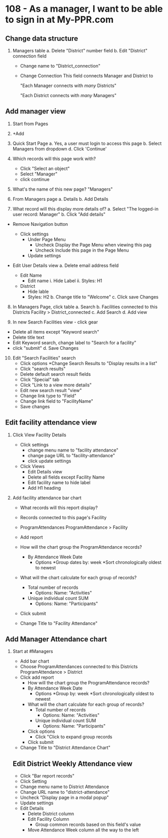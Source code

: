 # 108 - As a manager, I want to be able to sign in at My-PPR.com
## Change data structure
1. Managers table
    a. Delete "District" number field
    b. Edit "District" connection field
    * Change name to "District_connection"
    * Change 
    Connection This field connects Manager and District to

        "Each Manager connects with *many* Districts"

        "Each District connects with *many* Managers"

## Add manager view
1. Start from Pages
2. +Add
3. Quick Start Page
  a. Yes, a user must login to access this page
  b. Select Managers from dropdown
  d. Click 'Continue'
4. Which records will this page work with?
    * Click "Select an object"
    * Select "Manager"
    * click continue
5. What's the name of this new page?
    "Managers"

6. From Managers page
  a. Details
  b. Add Details
  
7. What record will this display more details of?
    a. Select "The logged-in user record: Manager"
    b. Click "Add details"

* Remove Navigation button
    * Click settings
        * Under Page Menu
            * Uncheck Display the Page Menu when viewing this pag
            * Uncheck Include this page in the Page Menu
        * Update settings

* Edit User Details view
    a. Delete email address field
    * Edit Name
        * Edit name
            i. Hide Label
            ii. Styles: H1 
    * District
        * Hide lable
        * Styles: H2
    b. Change title to "Welcome"
    c. Click save Changes

8. In Managers Page, click table
  a. Search
  b. Facilities connected to this Districts Facility > District_connected
  c. Add Search
  d. Add view

9. In new Search Facilities view - click gear
  * Delete all items except "Keyword search"
  * Delete title text
  * Edit Keyword search, change label to "Search for a facility"
  * click "submit"
  d. Save Changes
  
10. Edit "Search Facilities" search
    * Click options
        *Change Search Results to "Display results in a list"
    * Click "search results"
    * Delete default search result fields
    * Click "Special" tab
    * Click "Link to a view more details"
    * Edit new search result "view"
    * Change link type to "Field"
    * Change link field to "FacilityName"
    * Save changes

## Edit facility attendance view

1.  Click View Facility Details
    * Click settings
        * change menu name to "facility attendance"
        * change page URL to "facility-attendance"
        * click update settings
    * Click Views
        * Edit Details view
        * Delete all fields except Facility Name
        * Edit facility name to hide label
        * Add H1 heading
       
2. Add facility attendance bar chart
    * What records will this report display?
    * Records connected to this page's Facility
    * ProgramAttendances ProgramAttendance > Facility
    * Add report

    * How will the chart group the ProgramAttendance records?
        * By Attendance Week Date
            * Options
                *Group dates by: week
                *Sort chronologically oldest to newest
    * What will the chart calculate for each group of records?
        * Total number of records
            * Options: Name: "Activities"
        * Unique individual count SUM
            * Options: Name: "Participants"
    * Click submit
    * Change Title to "Facility Attendance"
    
## Add Manager Attendance chart
1. Start at #Managers
    * Add bar chart
    * Choose ProgramAttendances connected to this Districts ProgramAttendance > District
    * Click add report
        * How will the chart group the ProgramAttendance records?
        * By Attendance Week Date
            * Options
                *Group by: week
                *Sort chronologically oldest to newest
        * What will the chart calculate for each group of records?
            * Total number of records
                * Options: Name: "Activities"
            * Unique individual count SUM
                * Options: Name: "Participants"
        * Click options
            * Click "Click to expand group records
        * Click submit
    * Change Title to "District Attendance Chart"
    
    ## Edit District Weekly Attendance view
    * Click "Bar report records"
    * Click Setting
    * Change menu name to District Attendance
    * Change URL name to "district-attendance"
    * Uncheck "Display page in a modal popup"
    * Update settings
    * Edit Details
        * Delete District column
        * Edit Facility Column
            * Group common records based on this field's value
        * Move Attendance Week column all the way to the left
    
    